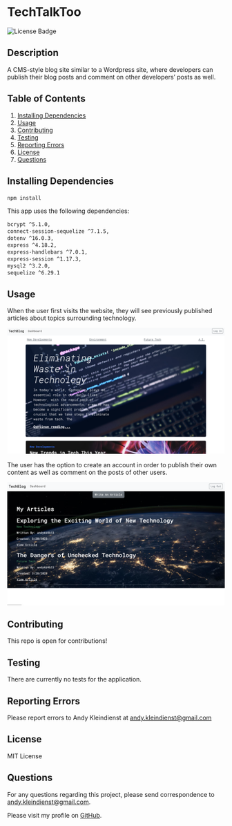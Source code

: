 # TechTalkToo

![License Badge](https://img.shields.io/github/license/andykb9b13/tech-blog)

## Description

A CMS-style blog site similar to a Wordpress site, where developers can publish their blog posts and comment on other developers’ posts as well.

## Table of Contents

1. [Installing Dependencies](#installing-dependencies)
2. [Usage](#usage)
3. [Contributing](#contributing)
4. [Testing](#testing)
5. [Reporting Errors](#reporting-errors)
6. [License](#license)
7. [Questions](#questions)

## Installing Dependencies

`npm install`

This app uses the following dependencies:

    bcrypt ^5.1.0,
    connect-session-sequelize ^7.1.5,
    dotenv ^16.0.3,
    express ^4.18.2,
    express-handlebars ^7.0.1,
    express-session ^1.17.3,
    mysql2 ^3.2.0,
    sequelize ^6.29.1

## Usage

When the user first visits the website, they will see previously published articles about topics surrounding technology.

![homepage](/public/assets/Homepage.png)

The user has the option to create an account in order to publish their own content as well as comment on the posts of other users.

![dashboard](/public/assets/Dashboard.png)

## Contributing

This repo is open for contributions!

## Testing

There are currently no tests for the application.

## Reporting Errors

Please report errors to Andy Kleindienst at andy.kleindienst@gmail.com

## License

MIT License

## Questions

For any questions regarding this project, please send correspondence to andy.kleindienst@gmail.com.

Please visit my profile on [GitHub](https://github.com/andykb9b13).
